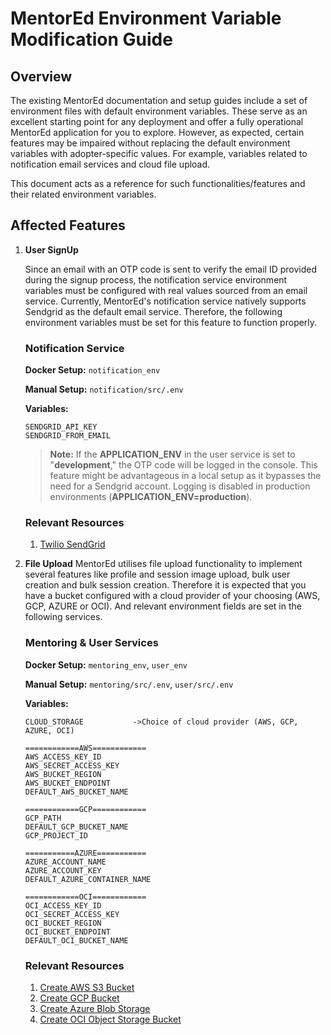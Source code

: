 # MentorEd Environment Variable Modification Guide

## Overview

The existing MentorEd documentation and setup guides include a set of environment files with default environment variables. These serve as an excellent starting point for any deployment and offer a fully operational MentorEd application for you to explore. However, as expected, certain features may be impaired without replacing the default environment variables with adopter-specific values. For example, variables related to notification email services and cloud file upload.

This document acts as a reference for such functionalities/features and their related environment variables.

## Affected Features

1. **User SignUp**

    Since an email with an OTP code is sent to verify the email ID provided during the signup process, the notification service environment variables must be configured with real values sourced from an email service. Currently, MentorEd's notification service natively supports Sendgrid as the default email service. Therefore, the following environment variables must be set for this feature to function properly.

    ### Notification Service

    **Docker Setup:** `notification_env`

    **Manual Setup:** `notification/src/.env`

    **Variables:**

    ```
    SENDGRID_API_KEY
    SENDGRID_FROM_EMAIL
    ```

    > **Note:** If the **APPLICATION_ENV** in the user service is set to "**development**," the OTP code will be logged in the console. This feature might be advantageous in a local setup as it bypasses the need for a Sendgrid account. Logging is disabled in production environments (**APPLICATION_ENV=production**).

    ### Relevant Resources

    1. [Twilio SendGrid](https://sendgrid.com/en-us)

2. **File Upload**
   MentorEd utilises file upload functionality to implement several features like profile and session image upload, bulk user creation and bulk session creation. Therefore it is expected that you have a bucket configured with a cloud provider of your choosing (AWS, GCP, AZURE or OCI). And relevant environment fields are set in the following services.

    ### Mentoring & User Services

    **Docker Setup:** `mentoring_env`, `user_env`

    **Manual Setup:** `mentoring/src/.env`, `user/src/.env`

    **Variables:**

    ```
    CLOUD_STORAGE			->Choice of cloud provider (AWS, GCP, AZURE, OCI)

    ============AWS============
    AWS_ACCESS_KEY_ID
    AWS_SECRET_ACCESS_KEY
    AWS_BUCKET_REGION
    AWS_BUCKET_ENDPOINT
    DEFAULT_AWS_BUCKET_NAME

    ============GCP============
    GCP_PATH
    DEFAULT_GCP_BUCKET_NAME
    GCP_PROJECT_ID

    ===========AZURE===========
    AZURE_ACCOUNT_NAME
    AZURE_ACCOUNT_KEY
    DEFAULT_AZURE_CONTAINER_NAME

    ============OCI============
    OCI_ACCESS_KEY_ID
    OCI_SECRET_ACCESS_KEY
    OCI_BUCKET_REGION
    OCI_BUCKET_ENDPOINT
    DEFAULT_OCI_BUCKET_NAME
    ```

    ### Relevant Resources

    1. [Create AWS S3 Bucket](https://docs.aws.amazon.com/AmazonS3/latest/userguide/create-bucket-overview.html)
    2. [Create GCP Bucket](https://cloud.google.com/storage/docs/creating-buckets)
    3. [Create Azure Blob Storage](https://learn.microsoft.com/en-us/azure/storage/blobs/storage-quickstart-blobs-portal)
    4. [Create OCI Object Storage Bucket](https://docs.oracle.com/en-us/iaas/Content/Object/Tasks/managingbuckets_topic-To_create_a_bucket.htm)
